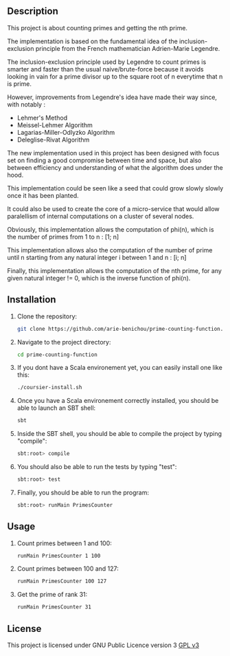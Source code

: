 ## Description

This project is about counting primes and getting the nth prime.

The implementation is based on the fundamental idea of the inclusion-exclusion principle from the French mathematician Adrien-Marie Legendre.

The inclusion-exclusion principle used by Legendre to count primes is smarter and faster than the usual naive/brute-force because it avoids looking in vain for a prime divisor up to the square root of n everytime that n is prime.

However, improvements from Legendre's idea have made their way since, with notably :

- Lehmer's Method
- Meissel-Lehmer Algorithm
- Lagarias-Miller-Odlyzko Algorithm
- Deleglise-Rivat Algorithm

The new implementation used in this project has been designed with focus set on finding a good compromise between time and space, but also between efficiency and understanding of what the algorithm does under the hood.

This implementation could be seen like a seed that could grow slowly slowly once it has been planted.

It could also be used to create the core of a micro-service that would allow paralellism of internal computations on a cluster of several nodes.

Obviously, this implementation allows the computation of phi(n), which is the number of primes from 1 to n : [1; n]

This implementation allows also the computation of the number of prime until n starting from any natural integer i between 1 and n : [i; n]

Finally, this implementation allows the computation of the nth prime, for any given natural integer != 0, which is the inverse function of phi(n).


## Installation

1. Clone the repository:
    ```sh
    git clone https://github.com/arie-benichou/prime-counting-function.git
    ```
2. Navigate to the project directory:
    ```sh
    cd prime-counting-function
    ```
3. If you dont have a Scala environement yet, you can easily install one like this:
    ```sh
    ./coursier-install.sh
     ```
4. Once you have a Scala environement correctly installed, you should be able to launch an SBT shell:
    ```sh
    sbt
     ```
5. Inside the SBT shell, you should be able to compile the project by typing "compile":
    ```sh
    sbt:root> compile
     ```
5. You should also be able to run the tests by typing "test":
    ```sh
    sbt:root> test
     ```
6. Finally, you should be able to run the program:
    ```sh
    sbt:root> runMain PrimesCounter
     ```          

## Usage

1. Count primes between 1 and 100:
    ```sh
    runMain PrimesCounter 1 100
     ```

2. Count primes between 100 and 127:
    ```sh
    runMain PrimesCounter 100 127
     ```

3. Get the prime of rank 31:
    ```sh
    runMain PrimesCounter 31
     ```

## License

This project is licensed under GNU Public Licence version 3 [GPL v3](http://www.gnu.org/copyleft/gpl.html)